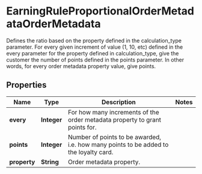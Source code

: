 

# EarningRuleProportionalOrderMetadataOrderMetadata

Defines the ratio based on the property defined in the calculation_type parameter. For every given increment of value (1, 10, etc) defined in the every parameter for the property defined in calculation_type, give the customer the number of points defined in the points parameter. In other words, for every order metadata property value, give points.

## Properties

| Name | Type | Description | Notes |
|------------ | ------------- | ------------- | -------------|
|**every** | **Integer** | For how many increments of the order metadata property to grant points for. |  |
|**points** | **Integer** | Number of points to be awarded, i.e. how many points to be added to the loyalty card. |  |
|**property** | **String** | Order metadata property. |  |



